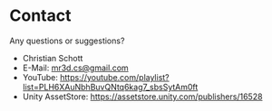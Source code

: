 # Contact

Any questions or suggestions?

- Christian Schott
- E-Mail: <mr3d.cs@gmail.com>
- YouTube: <https://youtube.com/playlist?list=PLH6XAuNbhBuvQNtq6kag7_sbsSytAm0ft>
- Unity AssetStore: <https://assetstore.unity.com/publishers/16528>